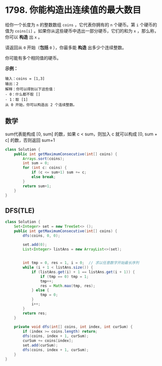 # 1798. 你能构造出连续值的最大数目

给你一个长度为 `n` 的整数数组 `coins` ，它代表你拥有的 `n` 个硬币。第 `i` 个硬币的值为 `coins[i]` 。如果你从这些硬币中选出一部分硬币，它们的和为 `x` ，那么称，你可以 **构造** 出 `x` 。

请返回从 `0` 开始（**包括** `0` ），你最多能 **构造** 出多少个连续整数。

你可能有多个相同值的硬币。

 

**示例：**

```
输入：coins = [1,3]
输出：2
解释：你可以得到以下这些值：
- 0：什么都不取 []
- 1：取 [1]
从 0 开始，你可以构造出 2 个连续整数。
```



## 数学

sum代表能构成 [0, sum] 的数，如果 c < sum，则加入 c 就可以构成 [0, sum + c] 的数，否则返回 sum+1

```java
class Solution {
    public int getMaximumConsecutive(int[] coins) {
        Arrays.sort(coins);
        int sum = 0;
        for (int c: coins) {
            if (c <= sum+1) sum += c;
            else break;
        }
        return sum+1;
    }
}
```



## DFS(TLE)

```java
class Solution {
    Set<Integer> set = new TreeSet<> ();
    public int getMaximumConsecutive(int[] coins) {
        dfs(coins, 0, 0);

        set.add(0);
        List<Integer> listAns = new ArrayList<>(set);
        
        
        int tmp = 0, res = 1, i = 0;  // 求以任意数字开始最长序列
        while (i + 1 < listAns.size()) {
            if (listAns.get(i) + 1 == listAns.get(i + 1)) {
                if (tmp == 0) tmp = 1;
                tmp++;
                res = Math.max(tmp, res);
            } else {
                tmp = 0;
            }
            i++;
        }
        return res;
    }
    
    private void dfs(int[] coins, int index, int curSum) {
        if (index >= coins.length) return;
        dfs(coins, index + 1, curSum);
        curSum += coins[index];
        set.add(curSum);
        dfs(coins, index + 1, curSum);
    }
}
```

